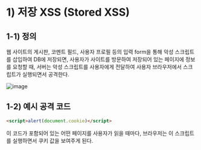 # 1) 저장 XSS (Stored XSS)

## 1-1) 정의

웹 사이트의 게시판, 코멘트 필드, 사용자 프로필 등의 입력 form을 통해 악성 스크립트를 삽입하여 DB에 저장되면, 사용자가 사이트를 방문하여 저장되어 있는 페이지에 정보를 요청할 때, 서버는 악성 스크립트를 사용자에게 전달하여 사용자 브라우저에서 스크립트가 실행되면서 공격한다.

![image](https://user-images.githubusercontent.com/90726898/140505375-9c2afd13-c572-41fe-b7d0-43d9bda64e97.png) <br>

## 1-2) 예시 공격 코드
```html
<script>alert(document.cookie)</script>
```
이 코드가 포함되어 있는 어떤 페이지를 사용자가 읽을 때마다, 브라우저는 이 스크립트를 실행하면서 쿠키 값을 보여주게 된다.
